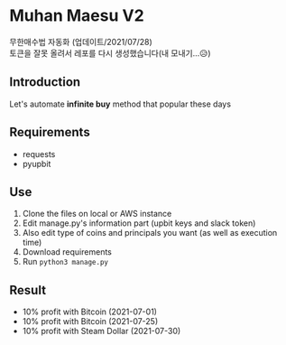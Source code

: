 # Muhan Maesu V2
무한매수법 자동화 (업데이트/2021/07/28)  
토큰을 잘못 올려서 레포를 다시 생성했습니다(내 모내기...😥)  

## Introduction
Let's automate **infinite buy** method that popular these days  

## Requirements
- requests
- pyupbit

## Use
1. Clone the files on local or AWS instance
2. Edit manage.py's information part (upbit keys and slack token)
3. Also edit type of coins and principals you want (as well as execution time)
4. Download requirements
5. Run `python3 manage.py`

## Result
- 10% profit with Bitcoin (2021-07-01)
- 10% profit with Bitcoin (2021-07-25)
- 10% profit with Steam Dollar (2021-07-30)

